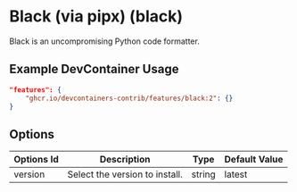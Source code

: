 
# Black (via pipx) (black)

Black is an uncompromising Python code formatter.

## Example DevContainer Usage

```json
"features": {
    "ghcr.io/devcontainers-contrib/features/black:2": {}
}
```

## Options

| Options Id | Description | Type | Default Value |
|-----|-----|-----|-----|
| version | Select the version to install. | string | latest |


